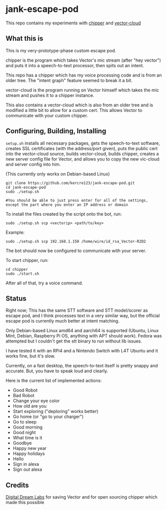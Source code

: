 # jank-escape-pod

This repo contains my experiments with [chipper](https://github.com/digital-dream-labs/chipper) and [vector-cloud](https://github.com/digital-dream-labs/vector-cloud)

## What this is

This is my very-prototype-phase custom escape pod.

chipper is the program which takes Vector's mic stream (after "hey vector") and puts it into a speech-to-text processor, then spits out an intent.

This repo has a chipper which has my voice processing code and is from an older tree. The "intent graph" feature seemed to break it a bit.

vector-cloud is the program running on Vector himself which takes the mic stream and pushes it to a chipper instance.

This also contains a vector-cloud which is also from an older tree and is modified a little bit to allow for a custom cert. This allows Vector to communicate with your custom chipper.

## Configuring, Building, Installing

`setup.sh` installs all necessary packages, gets the speech-to-text software, creates SSL certificates (with the address/port given), puts the public cert into the vector-cloud source, builds vector-cloud, builds chipper, creates a new server config file for Vector, and allows you to copy the new vic-cloud and server config into him.

(This currently only works on Debian-based Linux)

```
git clone https://github.com/kercre123/jank-escape-pod.git
cd jank-escape-pod
sudo ./setup.sh

#You should be able to just press enter for all of the settings, except the part where you enter an IP address or domain
```

To install the files created by the script onto the bot, run:

`sudo ./setup.sh scp <vectorip> <path/to/key>`

Example:

`sudo ./setup.sh scp 192.168.1.150 /home/wire/id_rsa_Vector-R2D2`

The bot should now be configured to communicate with your server.

To start chipper, run:

```
cd chipper
sudo ./start.sh
```

After all of that, try a voice command.


## Status

Right now; This has the same STT software and STT model/scorer as escape pod, and I think processes text in a very similar way, but the official escape pod is currently much better at intent matching.

Only Debian-based Linux amd64 and aarch64 is supported (Ubuntu, Linux Mint, Debian, Raspberry Pi OS, anything with APT should work). Fedora was attempted but I couldn't get the stt binary to run without lib issues.

I have tested it with an RPi4 and a Nintendo Switch with L4T Ubuntu and it works fine, but it's slow.

Currently, on a fast desktop, the speech-to-text itself is pretty snappy and accurate. But, you have to speak loud and clearly.

Here is the current list of implemented actions:


- Good Robot
- Bad Robot
- Change your eye color
- How old are you
- Start exploring ("deploring" works better)
- Go home (or "go to your charger")
- Go to sleep
- Good morning
- Good night
- What time is it
- Goodbye
- Happy new year
- Happy holidays
- Hello
- Sign in alexa
- Sign out alexa

## Credits

[Digital Dream Labs](https://github.com/digital-dream-labs) for saving Vector and for open sourcing chipper which made this possible
